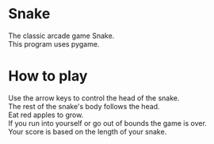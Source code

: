# Snake<br />
The classic arcade game Snake.<br />
This program uses pygame.
<br />
# How to play<br />
Use the arrow keys to control the head of the snake.<br />
The rest of the snake's body follows the head.<br />
Eat red apples to grow.<br />
If you run into yourself or go out of bounds the game is over.<br />
Your score is based on the length of your snake.<br />
